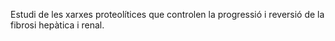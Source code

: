 Estudi de les xarxes proteolítices que controlen la progressió i reversió de la fibrosi hepàtica i renal.

